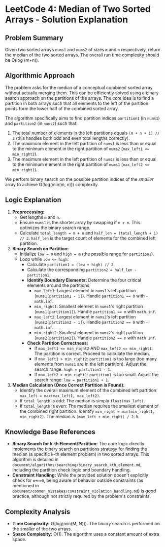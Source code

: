 # LeetCode 4: Median of Two Sorted Arrays - Solution Explanation

## Problem Summary

Given two sorted arrays `nums1` and `nums2` of sizes `m` and `n` respectively, return the median of the two sorted arrays. The overall run time complexity should be O(log (m+n)).

## Algorithmic Approach

The problem asks for the median of a conceptual combined sorted array without actually merging them. This can be efficiently solved using a binary search approach on the partitions of the arrays. The core idea is to find a partition in both arrays such that all elements to the left of the partition points form the lower half of the combined sorted array.

The algorithm specifically aims to find partition indices `partition1` (in `nums1`) and `partition2` (in `nums2`) such that:

1.  The total number of elements in the left partitions equals `(m + n + 1) // 2` (this handles both odd and even total lengths correctly).
2.  The maximum element in the left partition of `nums1` is less than or equal to the minimum element in the right partition of `nums2` (`max_left1 <= min_right2`).
3.  The maximum element in the left partition of `nums2` is less than or equal to the minimum element in the right partition of `nums1` (`max_left2 <= min_right1`).

We perform binary search on the possible partition indices of the *smaller* array to achieve O(log(min(m, n))) complexity.

## Logic Explanation

1.  **Preprocessing:**
    *   Get lengths `m` and `n`.
    *   Ensure `nums1` is the shorter array by swapping if `m > n`. This optimizes the binary search range.
    *   Calculate `total_length = m + n` and `half_len = (total_length + 1) // 2`. `half_len` is the target count of elements for the combined left partition.
2.  **Binary Search on Partition:**
    *   Initialize `low = 0` and `high = m` (the possible range for `partition1`).
    *   Loop while `low <= high`:
        *   Calculate `partition1 = (low + high) // 2`.
        *   Calculate the corresponding `partition2 = half_len - partition1`.
        *   **Identify Boundary Elements:** Determine the four critical elements around the partitions:
            *   `max_left1`: Largest element in `nums1`'s left partition (`nums1[partition1 - 1]`). Handle `partition1 == 0` with `-math.inf`.
            *   `min_right1`: Smallest element in `nums1`'s right partition (`nums1[partition1]`). Handle `partition1 == m` with `math.inf`.
            *   `max_left2`: Largest element in `nums2`'s left partition (`nums2[partition2 - 1]`). Handle `partition2 == 0` with `-math.inf`.
            *   `min_right2`: Smallest element in `nums2`'s right partition (`nums2[partition2]`). Handle `partition2 == n` with `math.inf`.
        *   **Check Partition Correctness:**
            *   If `max_left1 <= min_right2` AND `max_left2 <= min_right1`: The partition is correct. Proceed to calculate the median.
            *   If `max_left1 > min_right2`: `partition1` is too large (too many elements from `nums1` are in the left partition). Adjust the search range: `high = partition1 - 1`.
            *   If `max_left2 > min_right1`: `partition1` is too small. Adjust the search range: `low = partition1 + 1`.
3.  **Median Calculation (Once Correct Partition is Found):**
    *   Identify the overall maximum element of the combined left partition: `max_left = max(max_left1, max_left2)`.
    *   If `total_length` is odd: The median is simply `float(max_left)`.
    *   If `total_length` is even: The median requires the smallest element of the combined right partition. Identify `min_right = min(min_right1, min_right2)`. The median is `(max_left + min_right) / 2.0`.

## Knowledge Base References

*   **Binary Search for k-th Element/Partition:** The core logic directly implements the binary search on partitions strategy for finding the median (a specific k-th element problem) in two sorted arrays. This algorithm is detailed in `document/algorithms/searching/binary_search_kth_element.md`, including the partition check logic and boundary handling.
*   **Constraint Handling:** While the provided solution doesn't explicitly check for `m+n=0`, being aware of behavior outside constraints (as mentioned in `document/common_mistakes/constraint_violation_handling.md`) is good practice, although not strictly required by the problem's constraints.

## Complexity Analysis

*   **Time Complexity:** O(log(min(M, N))). The binary search is performed on the smaller of the two arrays.
*   **Space Complexity:** O(1). The algorithm uses a constant amount of extra space. 